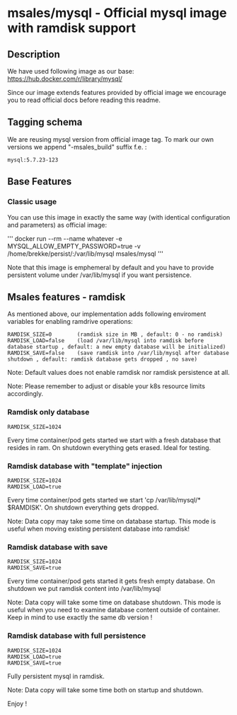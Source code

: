 # msales/mysql - Official mysql image with ramdisk support

## Description

We have used following image as our base:
https://hub.docker.com/r/library/mysql/

Since our image extends features provided by official image we encourage you to read official docs before reading this readme.

## Tagging schema

We are reusing mysql version from official image tag. To mark our own versions we append "-msales_build" suffix f.e. :

```
mysql:5.7.23-123
```

## Base Features

### Classic usage

You can use this image in exactly the same way (with identical configuration and parameters) as official image:

'''
docker run --rm --name whatever -e MYSQL_ALLOW_EMPTY_PASSWORD=true -v /home/brekke/persist/:/var/lib/mysql msales/mysql
'''

Note that this image is emphemeral by default and you have to provide persistent volume under /var/lib/mysql if you want persistence.

## Msales features - ramdisk

As mentioned above, our implementation adds following enviroment variables for enabling ramdrive operations:

```
RAMDISK_SIZE=0        (ramdisk size in MB , default: 0 - no ramdisk)
RAMDISK_LOAD=false    (load /var/lib/mysql into ramdisk before database startup , default: a new empty database will be initialized)
RAMDISK_SAVE=false    (save ramdisk into /var/lib/mysql after database shutdown , default: ramdisk database gets dropped , no save)
```

Note: Default values does not enable ramdisk nor ramdisk persistence at all.

Note: Please remember to adjust or disable your k8s resource limits accordingly.

### Ramdisk only database

```
RAMDISK_SIZE=1024
```

Every time container/pod gets started we start with a fresh database that resides in ram. On shutdown everything gets erased. Ideal for testing.

### Ramdisk database with "template" injection

```
RAMDISK_SIZE=1024
RAMDISK_LOAD=true
```

Every time container/pod gets started we start 'cp /var/lib/mysql/* $RAMDISK'. On shutdown everything gets dropped.

Note: Data copy may take some time on database startup. This mode is useful when moving existing persistent database into ramdisk!

### Ramdisk database with save

```
RAMDISK_SIZE=1024
RAMDISK_SAVE=true
```

Every time container/pod gets started it gets fresh empty database. On shutdown we put ramdisk content into /var/lib/mysql

Note: Data copy will take some time on database shutdown. This mode is useful when you need to examine database content outside of container. Keep in mind to use exactly the same db version !

### Ramdisk database with full persistence

```
RAMDISK_SIZE=1024
RAMDISK_LOAD=true
RAMDISK_SAVE=true
```

Fully persistent mysql in ramdisk.

Note: Data copy will take some time both on startup and shutdown.

Enjoy !
